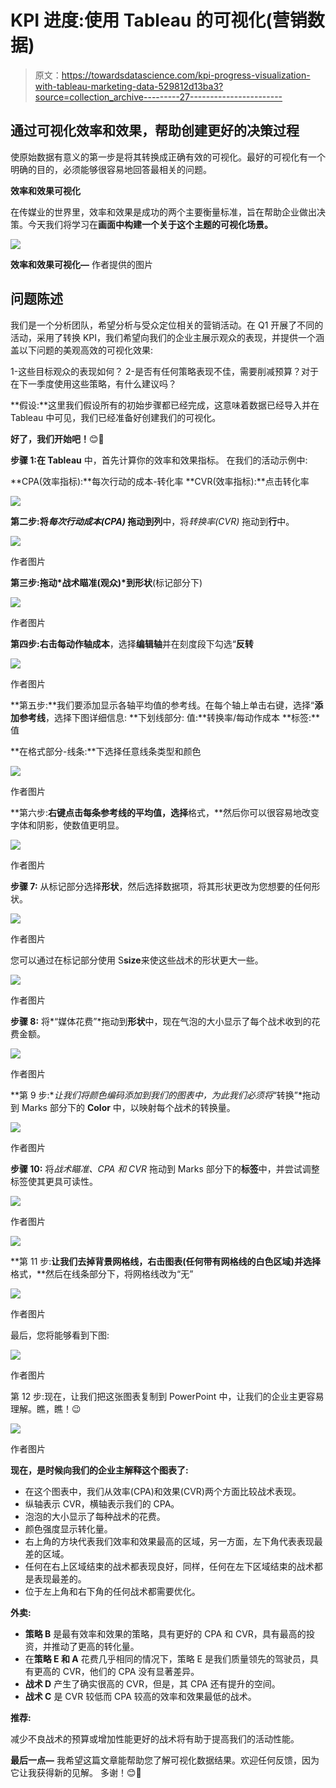 # KPI 进度:使用 Tableau 的可视化(营销数据)

> 原文：<https://towardsdatascience.com/kpi-progress-visualization-with-tableau-marketing-data-529812d13ba3?source=collection_archive---------27----------------------->

## 通过可视化效率和效果，帮助创建更好的决策过程

使原始数据有意义的第一步是将其转换成正确有效的可视化。最好的可视化有一个明确的目的，必须能够很容易地回答最相关的问题。

**效率和效果可视化**

在传媒业的世界里，效率和效果是成功的两个主要衡量标准，旨在帮助企业做出决策。今天我们将学习在**画面中构建一个关于这个主题的可视化场景。**

![](img/57f886ec2e1078cf578666ff575e68d0.png)

**效率和效果可视化—** 作者提供的图片

## 问题陈述

我们是一个分析团队，希望分析与受众定位相关的营销活动。在 Q1 开展了不同的活动，采用了转换 KPI，我们希望向我们的企业主展示观众的表现，并提供一个涵盖以下问题的美观高效的可视化效果:

1-这些目标观众的表现如何？
2-是否有任何策略表现不佳，需要削减预算？对于在下一季度使用这些策略，有什么建议吗？

**假设:**这里我们假设所有的初始步骤都已经完成，这意味着数据已经导入并在 Tableau 中可见，我们已经准备好创建我们的可视化。

**好了，我们开始吧！**😊💪

**步骤 1:在 Tableau** 中，首先计算你的效率和效果指标。
在我们的活动示例中:

**CPA(效率指标):**每次行动的成本-转化率 **CVR(效率指标):**点击转化率

![](img/15d3f42b003f15fd67b71c72e4562abf.png)

**第二步:**将*每次行动成本(CPA)* 拖动到**列**中，将*转换率(CVR)* 拖动到**行**中。

![](img/b2896f5fa18dcbb06f1c69d2ed5921d8.png)

作者图片

**第三步:**拖动*战术瞄准(观众)*到**形状**(标记部分下)

![](img/a172ad46d8e0b62fdc3d12ecfec55be5.png)

作者图片

**第四步:**右击**每动作轴成本**，选择**编辑轴**并在刻度段下勾选“**反转**

![](img/4f2874978d57f92f1162e8c719b74414.png)

作者图片

**第五步:**我们要添加显示各轴平均值的参考线。在每个轴上单击右键，选择“**添加参考线**，选择下图详细信息:
**下划线部分:
值:**转换率/每动作成本
**标签:**值

**在格式部分-线条:**下选择任意线条类型和颜色

![](img/1eaf0120640746a743f0d9ae55599ae7.png)

作者图片

**第六步:**右键点击每条参考线的平均值，选择**格式，**然后你可以很容易地改变字体和阴影，使数值更明显。

![](img/4010963d25c5c26289e50d71840754e8.png)

作者图片

**步骤 7:** 从标记部分选择**形状**，然后选择数据项，将其形状更改为您想要的任何形状。

![](img/3143fc4c9c4d090f243fdb655bee7ea5.png)

作者图片

您可以通过在标记部分使用 S**size**来使这些战术的形状更大一些。

![](img/cde8cd478971fff907c568a5cd47e8ad.png)

作者图片

**步骤 8:** 将*“媒体花费”*拖动到**形状**中，现在气泡的大小显示了每个战术收到的花费金额。

![](img/7d314ffcefcce7d3af9656fa3c550fe7.png)

作者图片

**第 9 步:**让我们将颜色编码添加到我们的图表中，为此我们必须将*“转换”*拖动到 Marks 部分下的 **Color** 中，以映射每个战术的转换量。

![](img/b7160a4091c67a3d2a0a95030a868f8e.png)

作者图片

**步骤 10:** 将*战术瞄准、CPA 和 CVR* 拖动到 Marks 部分下的**标签**中，并尝试调整标签使其更具可读性。

![](img/9341c5ddc4e32a7491e3f55791dd360a.png)

作者图片

![](img/af070f0c18687ae00cb717f803115739.png)

**第 11 步:**让我们去掉背景网格线，右击图表(任何带有网格线的白色区域)并选择**格式，**然后在线条部分下，将网格线改为“无”

![](img/2d2dd30a518ccb2774ac5f6b1b992b89.png)

作者图片

最后，您将能够看到下图:

![](img/18a24f4b1a05fa6a1a0e978cb177b145.png)

作者图片

第 12 步:现在，让我们把这张图表复制到 PowerPoint 中，让我们的企业主更容易理解。瞧，瞧！😉

![](img/b866476427a9a94a0030f52c2d9b0009.png)

作者图片

**现在，是时候向我们的企业主解释这个图表了:**

*   在这个图表中，我们从效率(CPA)和效果(CVR)两个方面比较战术表现。
*   纵轴表示 CVR，横轴表示我们的 CPA。
*   泡泡的大小显示了每种战术的花费。
*   颜色强度显示转化量。
*   右上角的方块代表我们效率和效果最高的区域，另一方面，左下角代表表现最差的区域。
*   任何在右上区域结束的战术都表现良好，同样，任何在左下区域结束的战术都是表现最差的。
*   位于左上角和右下角的任何战术都需要优化。

**外卖:**

*   **策略 B** 是最有效率和效果的策略，具有更好的 CPA 和 CVR，具有最高的投资，并推动了更高的转化量。
*   在**策略 E 和 A** 花费几乎相同的情况下，策略 E 是我们质量领先的驾驶员，具有更高的 CVR，他们的 CPA 没有显著差异。
*   **战术 D** 产生了确实很高的 CVR，但是，其 CPA 还有提升的空间。
*   **战术 C** 是 CVR 较低而 CPA 较高的效率和效果最低的战术。

**推荐:**

减少不良战术的预算或增加性能更好的战术将有助于提高我们的活动性能。

**最后一点—** 我希望这篇文章能帮助您了解可视化数据结果。欢迎任何反馈，因为它让我获得新的见解。
多谢！😊💪